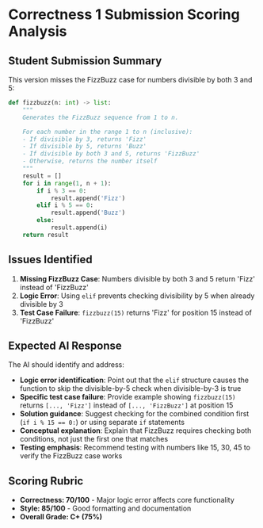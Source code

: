 # Correctness 1 Submission Scoring Analysis

## Student Submission Summary

This version misses the FizzBuzz case for numbers divisible by both 3 and 5:

```python
def fizzbuzz(n: int) -> list:
    """
    Generates the FizzBuzz sequence from 1 to n.

    For each number in the range 1 to n (inclusive):
    - If divisible by 3, returns 'Fizz'
    - If divisible by 5, returns 'Buzz'
    - If divisible by both 3 and 5, returns 'FizzBuzz'
    - Otherwise, returns the number itself
    """
    result = []
    for i in range(1, n + 1):
        if i % 3 == 0:
            result.append('Fizz')
        elif i % 5 == 0:
            result.append('Buzz')
        else:
            result.append(i)
    return result
```

## Issues Identified

1. **Missing FizzBuzz Case**: Numbers divisible by both 3 and 5 return 'Fizz' instead of 'FizzBuzz'
2. **Logic Error**: Using `elif` prevents checking divisibility by 5 when already divisible by 3
3. **Test Case Failure**: `fizzbuzz(15)` returns 'Fizz' for position 15 instead of 'FizzBuzz'

## Expected AI Response

The AI should identify and address:

- **Logic error identification**: Point out that the `elif` structure causes the function to skip the divisible-by-5 check when divisible-by-3 is true
- **Specific test case failure**: Provide example showing `fizzbuzz(15)` returns `[..., 'Fizz']` instead of `[..., 'FizzBuzz']` at position 15
- **Solution guidance**: Suggest checking for the combined condition first (`if i % 15 == 0:`) or using separate `if` statements
- **Conceptual explanation**: Explain that FizzBuzz requires checking both conditions, not just the first one that matches
- **Testing emphasis**: Recommend testing with numbers like 15, 30, 45 to verify the FizzBuzz case works

## Scoring Rubric

- **Correctness: 70/100** - Major logic error affects core functionality
- **Style: 85/100** - Good formatting and documentation
- **Overall Grade: C+ (75%)**

